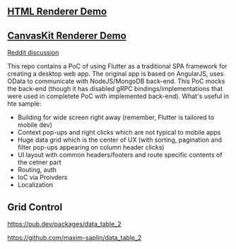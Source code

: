 ## [HTML Renderer Demo](https://maxim-saplin.github.io/flutter_web_spa_sample/html/)

## [CanvasKit Renderer Demo](https://maxim-saplin.github.io/flutter_web_spa_sample/canvaskit/)

[Reddit discussion](https://www.reddit.com/r/FlutterDev/comments/mznie0/flutter_as_web_spa_framework_dare_to_use_it/)

This repo contains a PoC of using Flutter as a traditional SPA framework for creating a desktop web app. The original app is based on AngularJS, uses OData to communicate with NodeJS/MongoDB back-end. This PoC mocks the back-end (though it has disabled gRPC bindings/implementations that were used in completete PoC with implemented back-end).
What's useful in hte sample:
- Building for wide screen right away (remember, Flutter is tailored to mobile dev)
- Context pop-ups and right clicks which are not typical to mobile apps
- Huge data grid which is the center of UX (with sorting, pagination and filter pop-ups appearing on column header clicks)
- UI layout with common headers/footers and route specific contents of the cetner part
- Routing, auth
- IoC via Proivders
- Localization

## Grid Control

https://pub.dev/packages/data_table_2

https://github.com/maxim-saplin/data_table_2
